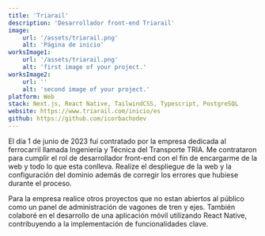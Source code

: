 ```yaml
---
title: 'Triarail'
description: 'Desarrollador front-end Triarail'
image:
    url: '/assets/triarail.png'
    alt: 'Página de inicio'
worksImage1:
    url: '/assets/triarail.png'
    alt: 'first image of your project.'
worksImage2:
    url: ''
    alt: 'second image of your project.'
platform: Web
stack: Next.js, React Native, TailwindCSS, Typescript, PostgreSQL
website: https://www.triarail.com/inicio/es
github: https://github.com/icorbachodev
---
```


El día 1 de junio de 2023 fuí contratado por la empresa dedicada al ferrocarril llamada Ingeniería y Técnica del Transporte TRIA. Me contrataron para cumplir el rol de desarrollador front-end con el fin de encargarme de la web y todo lo que esta conlleva. Realize el despliegue de la web y la configuración del dominio además de corregir los errores que hubiese durante el proceso.

Para la empresa realice otros proyectos que no estan abiertos al público como un panel de administración de vagones de tren y ejes. También colaboré en el desarrollo de una aplicación móvil utilizando React Native, contribuyendo a la implementación de funcionalidades clave.